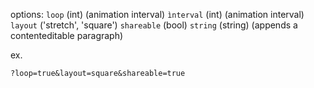 options:
`loop` (int) (animation interval)
`ìnterval` (int) (animation interval)
`layout` ('stretch', 'square')
`shareable` (bool)
`string` (string) (appends a contenteditable paragraph)

ex.
```
?loop=true&layout=square&shareable=true
```